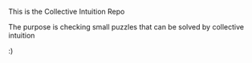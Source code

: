 This is the Collective Intuition Repo

The purpose is checking small puzzles that can be solved by collective intuition

:)
